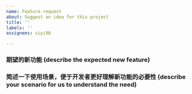 ```yaml
---
name: Feature request
about: Suggest an idea for this project
title: ''
labels: ''
assignees: siyi98

---
```


### 期望的新功能 (describe the expected new feature)

### 简述一下使用场景，便于开发者更好理解新功能的必要性 (describe your scenario for us to understand the need)
